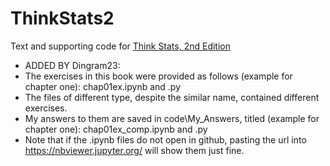 ThinkStats2
===========

Text and supporting code for [Think Stats, 2nd Edition](http://greenteapress.com/thinkstats2/index.html)


- ADDED BY Dingram23:
- The exercises in this book were provided as follows (example for chapter one): chap01ex.ipynb and .py
- The files of different type, despite the similar name, contained different exercises.
- My answers to them are saved in code\My_Answers, titled (example for chapter one): chap01ex_comp.ipynb and .py
- Note that if the .ipynb files do not open in github, pasting the url into https://nbviewer.jupyter.org/ will show them just fine.
